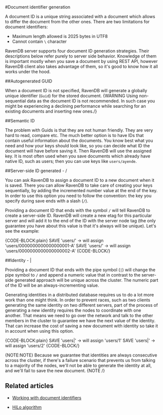 #Document identifier generation

A document ID is a unique string associated with a document which allows to differ the document from the other ones.
There are two limitations for document identifiers:

* Maximum length allowed is 2025 bytes in UTF8
* Cannot contain `\` character

RavenDB server supports four document ID generation strategies. Their descriptions below refer purely to server side behavior. Knowledge of them is important mostly
when you save a document by using REST API, however RavenDB client also takes advantage of them, so it's good to know how it all works under the hood.

##Autogenerated GUID

When a document ID is not specified, RavenDB will generate a globally unique identifier (`Guid`) for the stored document.
{WARNING Using non-sequential data as the document ID is not recommended. In such case you might be experiencing a declining performance while searching for an existing documents and inserting new ones./}

##Semantic ID

The problem with Guids is that they are not human friendly. They are very hard to read, compare etc. The much better option is to have IDs that contain useful information about the documents.
You know best what you need and how your keys should look like, so you can decide what ID the document will have before saving it. Then RavenDB will use the assigned key.
It is most often used when you save documents which already have native ID, such as users; then you can use keys like `users/ayende`.

##Server-side ID generated - /

You can ask RavenDB to assign a document ID to a new document when it is saved.
There you can allow RavenDB to take care of creating your keys sequentially, by adding the incremented number value at the end of the key. 
In order to use this option you need to follow the convention: the key you specify during save ends with a slash (`/`).

Providing a document ID that ends with the symbol `/` will tell RavenDB to create a server-side ID. RavenDB will create a new etag for this particular server and will add it
to the end of the ID with the server node tag  (the only guarantee you have about this value is that it's always will be unique).
Let's see the example:

{CODE-BLOCK:plain}
SAVE 'users/' -> will assign 'users/0000000000000000001-A'
SAVE 'users/' -> will assign 'users/0000000000000000002-A'
{CODE-BLOCK/}

##Identity - |

Providing a document ID that ends with the pipe symbol (`|`) will change the pipe symbol to `/` and append a numeric value that in contrast to the server-side generated approach will be unique across the cluster.
The numeric part of the ID will be an always-incrementing value.

Generating identities in a distributed database requires us to do a lot more work than one might think. In order to
prevent races, such as two clients generating the same identity on two different servers, part of the process of generating a new identity requires the nodes to coordinate with one another.
That means we need to go over the network and talk to the other members in the cluster to guarantee we have the next value of the identity. That can
increase the cost of saving a new document with identity so take it in account when using this option. 

{CODE-BLOCK:plain}
SAVE 'users|' -> will assign 'users/1'
SAVE 'users|' -> will assign 'users/2'
{CODE-BLOCK/}

{NOTE:NOTE}
Because we guarantee that identities are always consecutive across the cluster,
if there's a failure scenario that prevents us from talking to a majority of the nodes, we'll not be able to generate the identity at all, and we'll fail to save the
new document.
{NOTE /}

## Related articles

- [Working with document identifiers](../../client-api/document-identifiers/working-with-document-identifiers)

- [HiLo algorithm](../../client-api/document-identifiers/hilo-algorithm)
